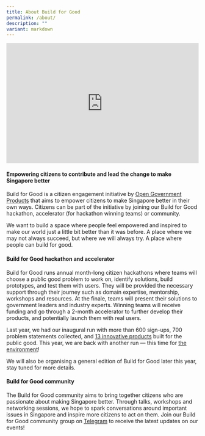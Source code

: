 ```yaml
---
title: About Build for Good
permalink: /about/
description: ""
variant: markdown
---
```

<iframe allowfullscreen="" allow="accelerometer; autoplay; clipboard-write; encrypted-media; gyroscope; picture-in-picture; web-share" frameborder="0" title="YouTube video player" src="https://www.youtube.com/embed/Eb0C0_HE8U8?si=26BenndvvOrUHCan" height="315" width="100%"></iframe>

#### **Empowering citizens to contribute and lead the change to make Singapore better**

Build for Good is a citizen engagement initiative by [Open Government Products](https://open.gov.sg) that aims to empower citizens to make Singapore better in their own ways. Citizens can be part of the initiative by joining our Build for Good hackathon, accelerator (for hackathon winning teams) or community.

We want to build a space where people feel empowered and inspired to make our world just a little bit better than it was before. A place where we may not always succeed, but where we will always try. A place where people can build for good.

#### Build for Good hackathon and accelerator

Build for Good runs annual month-long citizen hackathons where teams will choose a public good problem to work on, identify solutions, build prototypes, and test them with users. They will be provided the necessary support through their journey such as domain expertise, mentorship, workshops and resources. At the finale, teams will present their solutions to government leaders and industry experts. Winning teams will receive funding and go through a 2-month accelerator to further develop their products, and potentially launch them with real users. 

Last year, we had our inaugural run with more than 600 sign-ups, 700 problem statements collected, and [13 innovative products](/projects/basecamp) built for the public good. This year, we are back with another run — this time for [the environment](/builder)!

We will also be organising a general edition of Build for Good later this year, stay tuned for more details.

#### Build for Good community

The Build for Good community aims to bring together citizens who are passionate about making Singapore better. Through talks, workshops and networking sessions, we hope to spark conversations around important issues in Singapore and inspire more citizens to act on them. Join our Build for Good community group on [Telegram](go.gov.sg/bfgcommunity) to receive the latest updates on our events!
